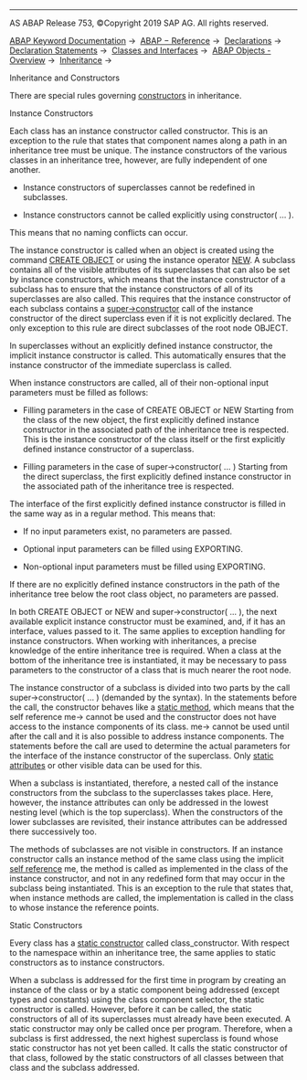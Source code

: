   

* * *

AS ABAP Release 753, ©Copyright 2019 SAP AG. All rights reserved.

[ABAP Keyword Documentation](javascript:call_link\('abenabap.htm'\)) →  [ABAP − Reference](javascript:call_link\('abenabap_reference.htm'\)) →  [Declarations](javascript:call_link\('abendeclarations.htm'\)) →  [Declaration Statements](javascript:call_link\('abenabap_declarations.htm'\)) →  [Classes and Interfaces](javascript:call_link\('abenclasses_and_interfaces.htm'\)) →  [ABAP Objects - Overview](javascript:call_link\('abenabap_objects_oview.htm'\)) →  [Inheritance](javascript:call_link\('abeninheritance.htm'\)) → 

Inheritance and Constructors

There are special rules governing [constructors](javascript:call_link\('abenconstructor.htm'\)) in inheritance.

Instance Constructors

Each class has an instance constructor called constructor. This is an exception to the rule that states that component names along a path in an inheritance tree must be unique. The instance constructors of the various classes in an inheritance tree, however, are fully independent of one another.

-   Instance constructors of superclasses cannot be redefined in subclasses.

-   Instance constructors cannot be called explicitly using constructor( ... ).

This means that no naming conflicts can occur.

The instance constructor is called when an object is created using the command [CREATE OBJECT](javascript:call_link\('abapcreate_object.htm'\)) or using the instance operator [NEW](javascript:call_link\('abenconstructor_expression_new.htm'\)). A subclass contains all of the visible attributes of its superclasses that can also be set by instance constructors, which means that the instance constructor of a subclass has to ensure that the instance constructors of all of its superclasses are also called. This requires that the instance constructor of each subclass contains a [super->constructor](javascript:call_link\('abapcall_method_meth_super.htm'\)) call of the instance constructor of the direct superclass even if it is not explicitly declared. The only exception to this rule are direct subclasses of the root node OBJECT.

In superclasses without an explicitly defined instance constructor, the implicit instance constructor is called. This automatically ensures that the instance constructor of the immediate superclass is called.

When instance constructors are called, all of their non-optional input parameters must be filled as follows:

-   Filling parameters in the case of CREATE OBJECT or NEW
    Starting from the class of the new object, the first explicitly defined instance constructor in the associated path of the inheritance tree is respected. This is the instance constructor of the class itself or the first explicitly defined instance constructor of a superclass.

-   Filling parameters in the case of super->constructor( ... )
    Starting from the direct superclass, the first explicitly defined instance constructor in the associated path of the inheritance tree is respected.

The interface of the first explicitly defined instance constructor is filled in the same way as in a regular method. This means that:

-   If no input parameters exist, no parameters are passed.

-   Optional input parameters can be filled using EXPORTING.

-   Non-optional input parameters must be filled using EXPORTING.

If there are no explicitly defined instance constructors in the path of the inheritance tree below the root class object, no parameters are passed.

In both CREATE OBJECT or NEW and super->constructor( ... ), the next available explicit instance constructor must be examined, and, if it has an interface, values passed to it. The same applies to exception handling for instance constructors. When working with inheritances, a precise knowledge of the entire inheritance tree is required. When a class at the bottom of the inheritance tree is instantiated, it may be necessary to pass parameters to the constructor of a class that is much nearer the root node.

The instance constructor of a subclass is divided into two parts by the call super->constructor( ... ) (demanded by the syntax). In the statements before the call, the constructor behaves like a [static method](javascript:call_link\('abenstatic_method_glosry.htm'\) "Glossary Entry"), which means that the self reference me-> cannot be used and the constructor does not have access to the instance components of its class. me-> cannot be used until after the call and it is also possible to address instance components. The statements before the call are used to determine the actual parameters for the interface of the instance constructor of the superclass. Only [static attributes](javascript:call_link\('abenstatic_attribute_glosry.htm'\) "Glossary Entry") or other visible data can be used for this.

When a subclass is instantiated, therefore, a nested call of the instance constructors from the subclass to the superclasses takes place. Here, however, the instance attributes can only be addressed in the lowest nesting level (which is the top superclass). When the constructors of the lower subclasses are revisited, their instance attributes can be addressed there successively too.

The methods of subclasses are not visible in constructors. If an instance constructor calls an instance method of the same class using the implicit [self reference](javascript:call_link\('abenself_reference_glosry.htm'\) "Glossary Entry") me, the method is called as implemented in the class of the instance constructor, and not in any redefined form that may occur in the subclass being instantiated. This is an exception to the rule that states that, when instance methods are called, the implementation is called in the class to whose instance the reference points.

Static Constructors

Every class has a [static constructor](javascript:call_link\('abenstatic_constructor_glosry.htm'\) "Glossary Entry") called class\_constructor. With respect to the namespace within an inheritance tree, the same applies to static constructors as to instance constructors.

When a subclass is addressed for the first time in program by creating an instance of the class or by a static component being addressed (except types and constants) using the class component selector, the static constructor is called. However, before it can be called, the static constructors of all of its superclasses must already have been executed. A static constructor may only be called once per program. Therefore, when a subclass is first addressed, the next highest superclass is found whose static constructor has not yet been called. It calls the static constructor of that class, followed by the static constructors of all classes between that class and the subclass addressed.